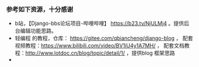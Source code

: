 ### 参考如下资源，十分感谢
 - b站，【Django-bbs论坛项目-哔哩哔哩】 https://b23.tv/NjULMj4 。提供后台编辑功能思路。
 - 轻编程 的教程，仓库： https://gitee.com/qbiancheng/django-blog ，
配套视频教程：https://www.bilibili.com/video/BV1iU4y1A7MH/ ，
配套文档教程：http://www.lotdoc.cn/blog/topic/detail/1/ ，提供blog 框架思路
 - 